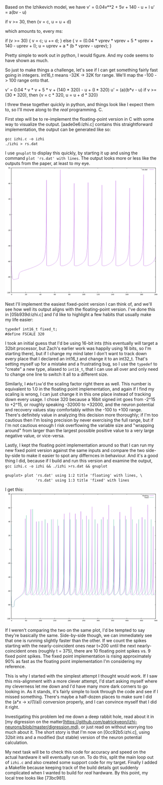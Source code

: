Based on the Izhikevich model, we have
v' = 0.04v**2 + 5v + 140 - u + I
u' = a(bv - u)

if v >= 30, then {v = c, u = u + d}

which amounts to, every ms:

if (v >= 30) {
  v = c;
  u += d;
} else {
  v = (0.04 * vprev * vprev + 5 * vprev + 140 - uprev + I);
  u = uprev + a * (b * vprev - uprev);
}

Pretty simple to work out in python, I would figure. And my code seems to have shown as much.

So just to make things a challenge, let's see if I can get something fairly fast going in integers. int16_t means -32K -> 32K for range. We'll map the -100 -> 100 range onto that.

v' = 0.04 * v * v + 5 * v + (140 * 320) - u + (I * 320)
u' = (a)(b*v - u)
if v >= (30 * 320), then {v = c * 320, u = u + d * 320}

I threw these together quickly in python, and things look like I expect them to, so I'll move along to the *real* programming. C.

First step will be to re-implement the floating-point version in C with some way to visualize the output. [aade0e6:izhi.c] contains this straightforward implementation, the output can be generated like so:
```
gcc izhi.c -o izhi
./izhi > rs.dat
```
I use `gnuplot` to display this quickly, by starting it up and using the command `plot 'rs.dat' with lines`. The output looks more or less like the outputs from the paper, at least to my eye.
![baseline](https://github.com/patrickyeon/izhi-neurons/blob/master/data/baseline.png?raw/true)

Next I'll implement the easiest fixed-point version I can think of, and we'll see how well its output aligns with the floating-point version. I've done this in [05b939d:izhi.c] and I'd like to highlight a few habits that usually make my life easier:
```
typedef int16_t fixed_t;
#define FSCALE 320
```
I took an initial guess that I'd be using 16-bit ints (this eventually will target a 32bit processor, but Zach's earlier work was happily using 16 bits, so I'm starting there), but if I change my mind later I don't want to track down every place that I declared an int16_t and change it to an int32_t. That's setting myself up for a mistake and a frustrating bug, so I use the `typedef` to "create" a new type, aliased to `int16_t`, that I can use all over and only need to change one line to switch it all to a different size.

Similarly, I `#define`'d the scaling factor right there as well. This number is equivalent to 1.0 in the floating point implementation, and again if I find my scaling is wrong, I can just change it in this one place instead of tracking down every usage. I chose 320 because a 16bit signed int goes from -2^15 to +2^15, or roughly speaking -32000 to +32000, and the neuron potential and recovery values stay comfortably within the -100 to +100 range. There's definitely value in analyzing this decision more thoroughly; if I'm too cautious then I'm losing precision by never exercising the full range, but if I'm not cautious enough I risk overflowing the variable size and "wrapping around" from larger than the largest possible positive value to a very large negative value, or vice-versa.

Lastly, I kept the floating point implementation around so that I can run my new fixed point version against the same inputs and compare the two side-by-side to make it easier to spot any differnces in behaviour. And it's a good thing I did, because if I build and run this version and examine the output,
`gcc izhi.c -o izhi && ./izhi >rs.dat && gnuplot`
```
gnuplot> plot 'rs.dat' using 1:2 title 'floating' with lines, \
              'rs.dat' using 1:3 title 'fixed' with lines
```
I get this:
![fixed wrong](https://github.com/patrickyeon/izhi-neurons/blob/master/data/first_fixed.png?raw=true)

If I weren't comparing the two on the same plot, I'd be tempted to say they're basically the same. Side-by-side though, we can immediately see that one is running slightly faster than the other. If we count the spikes starting with the nearly-coincident ones near t=200 until the next nearly-coincident ones (roughly t = 375), there are 10 floating point spikes vs. 9 fixed point spikes. The fixed point implementation is rising approximately 90% as fast as the floating point implementation I'm considering my reference.

This is why I started with the simplest attempt I thought would work. If I saw this mis-alignment with a more clever attempt, I'd start asking myself where my cleverness let me down and I'd have many more dark corners to go looking in. As it stands, it's fairly simple to look through the code and see if I missed something. There's maybe a half-dozen places to make sure I did the (a*x -> x/(1/a)) conversion properly, and I can convince myself that I did it right.

Investigating this problem led me down a deep rabbit hole, read about it in [my digression on the matter]https://github.com/patrickyeon/izhi-neurons/blob/master/digression.md), or just read on without worrying too much about it. The short story is that I'm now on [0cc92b5:izhi.c], using 32bit ints and a modified (but stable) version of the neuron potential calculation.

My next task will be to check this code for accuracy and speed on the actual hardware it will eventually run on. To do this, split the main loop out of `izhi.c` and also created some support code for my target. Finally I added a Makefile because keeping track of the build details got suddenly complicated when I wanted to build for *real* hardware. By this point, my local tree looks like [73bc981].
